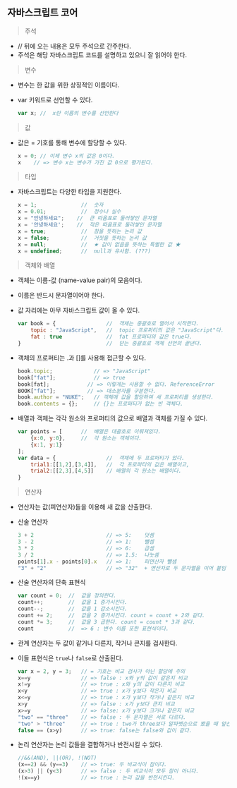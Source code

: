 ## 자바스크립트 코어

> 주석

- // 뒤에 오는 내용은 모두 주석으로 간주한다.
- 주석은 해당 자바스크립트 코드를 설명하고 있으니 잘 읽어야 한다.

> 변수

- 변수는 한 값을 위한 상징적인 이름이다.

- var 키워드로 선언할 수 있다.

  ```javascript
  var x; //  x란 이름의 변수를 선언한다
  ```

> 값

- 값은 = 기호를 통해 변수에 할당할 수 있다.

  ```javascript
  x = 0; // 이제 변수 x의 값은 0이다.
  x	   // => 변수 x는 변수가 가진 값 0으로 평가된다.
  ```

> 타입

- 자바스크립트는 다양한 타입을 지원한다.

  ```javascript
  x = 1;              //  숫자
  x = 0.01;           //  정수나 실수
  x = "안녕하세요";    //  큰 따옴표로 둘러쌓인 문자열 
  x = '안녕하세요';    //  작은 따옴표로 둘러쌓인 문자열
  x = true;           //  참을 뜻하는 논리 값
  x = false;          //  거짓을 뜻하는 논리 값
  x = null;           //  ★ 값이 없음을 뜻하는 특별한 값 ★
  x = undefined;      //  null과 유사함. (???)
  ```


> 객체와 배열

- 객체는 이름-값 (name-value pair)의 모음이다.

- 이름은 반드시 문자열이어야 한다.

- 값 자리에는 아무 자바스크립트 값이 올 수 있다.

  ```javascript
  var book = {                //  객체는 중괄호로 열어서 시작한다.
      topic : "JavaScript",   //  topic 프로퍼티의 값은 "JavaScript"다. 
      fat : true              //  fat 프로퍼티의 값은 true다.
  }                           //  닫는 중괄호로 객체 선언의 끝낸다.
  ```

- 객체의 프로퍼티는 .과 []를 사용해 접근할 수 있다.

  ```javascript
  book.topic;             // => "JavaScript"
  book["fat"];            // => true
  book[fat];            // => 이렇게는 사용할 수 없다. ReferenceError
  BOOK["fat"];          // => 대소분자를 구분한다.
  book.author = "NUKE";   // 객체에 값을 할당하여 새 프로퍼티를 생성한다.
  book.contents = {};     // {}는 프로퍼티가 없는 빈 객체다.
  ```

- 배열과 객체는 각각 원소와 프로퍼티의 값으로 배열과 객체를 가질 수 있다.

  ```javascript
  var points = [      //  배열은 대괄호로 이뤄져있다.
      {x:0, y:0},     //  각 원소는 객체이다.
      {x:1, y:1}  
  ];  
  var data = {                //  객체에 두 프로퍼티가 있다.
      trial1:[[1,2],[3,4]],   //  각 프로퍼티의 값은 배열이고,
      trial2:[[2,3],[4,5]]    // 배열의 각 원소는 배열이다.
  }
  ```

> 연산자

- 연산자는 값(피연산자)들을 이용해 새 값을 산출한다.

- 산술 연산자

  ```javascript
  3 + 2                       // => 5:    덧셈
  3 - 2                       // => 1:    뺄셈
  3 * 2                       // => 6:    곱셈
  3 / 2                       // => 1.5:  나눗셈
  points[1].x - points[0].x   // => 1:    피연산자 뺄셈
  "3" + "2"                   // => "32"  + 연산자로 두 문자열을 이어 붙임
  ```

- 산술 연산자의 단축 표현식

  ```javascript
  var count = 0;  //  값을 정의한다.
  count++;        //  값을 1 증가시킨다.
  count--;        //  값을 1 감소시킨다.
  count += 2;     //  값을 2 증가시킨다. count = count + 2와 같다.
  count *= 3;     //  값을 3 곱한다. count = count * 3과 같다.
  count           //  => 6 : 변수 이름 또한 표현식이다.
  ```

- 관계 연산자는 두 값이 같거나 다른지, 작거나 큰지를 검사한다.

- 이들 표현식은 ``true``나 ``false``로 산출된다.

  ```javascript
  var x = 2, y = 3;   // = 기호는 비교 검사가 아닌 할당에 주의
  x==y                // => false : x와 y의 값이 같은지 비교
  x!=y                // => true : x와 y의 값이 다른지 비교
  x<y                 // => true : x가 y보다 작은지 비교
  x<=y                // => true : x가 y보다 작거나 같은지 비교
  x>y                 // => false : x가 y보다 큰지 비교
  x>=y                // => false: x가 y보다 크거나 같은지 비교
  "two" == "three"    // => false : 두 문자열은 서로 다르다.
  "two" > "three"     // => true : two가 three보다 알파벳순으로 봤을 때 앞선지 비교 ("tw"는 "th"보다 크다.)
  false == (x>y)      // => true: false는 false와 값이 같다.
  ```

- 논리 연산자는 논리 값들을 결합하거나 반전시킬 수 있다.

  ```javascript
  //&&(AND), ||(OR), !(NOT)
  (x==2) && (y==3)    // => true: 두 비교식이 참이다.
  (x>3) || (y<3)      // => false : 두 비교식이 모두 참이 아니다.
  !(x==y)             // => true : 논리 값을 반전시킨다.
  ```

  



